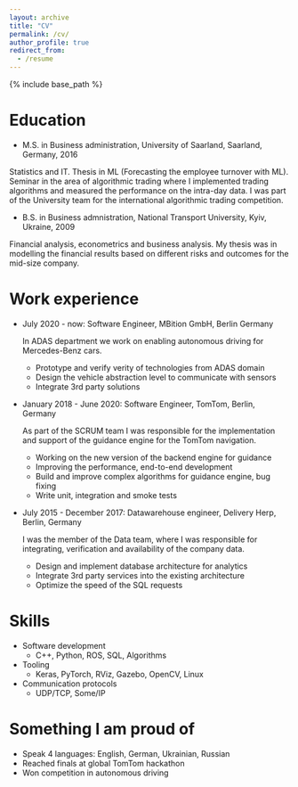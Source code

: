 ```yaml
---
layout: archive
title: "CV"
permalink: /cv/
author_profile: true
redirect_from:
  - /resume
---
```


{% include base_path %}


Education
======
* M.S. in Business administration, University of Saarland, Saarland, Germany, 2016

Statistics and IT. Thesis in ML (Forecasting the employee turnover with ML). Seminar in the area of algorithmic trading where I implemented trading algorithms and measured the performance on the intra-day data. I was part of the University team for the international algorithmic trading competition.

* B.S. in Business admnistration, National Transport University, Kyiv, Ukraine, 2009

Financial analysis, econometrics and business analysis. My thesis was in modelling the financial results based on different risks and outcomes for the mid-size company.


Work experience
======
* July 2020 - now: Software Engineer, MBition GmbH, Berlin Germany
  
  In ADAS department we work on enabling autonomous driving for Mercedes-Benz cars.

  * Prototype and verify verity of technologies from ADAS domain
  * Design the vehicle abstraction level to communicate with sensors
  * Integrate 3rd party solutions

* January 2018 - June 2020: Software Engineer, TomTom, Berlin, Germany

  As part of the SCRUM team I was responsible for the implementation and support of the guidance engine for the TomTom navigation.

  * Working on the new version of the backend engine for guidance
  * Improving the performance, end-to-end development
  * Build and improve complex algorithms for guidance engine, bug fixing
  * Write unit, integration and smoke tests

* July 2015 - December 2017: Datawarehouse engineer, Delivery Herp, Berlin, Germany

  I was the member of the Data team, where I was responsible for integrating, verification and availability of the company data.

  * Design and implement database architecture for analytics
  * Integrate 3rd party services into the existing architecture 
  * Optimize the speed of the SQL requests

  
Skills
======
* Software development
  * C++, Python, ROS, SQL, Algorithms
* Tooling
  * Keras, PyTorch, RViz, Gazebo, OpenCV, Linux 
* Communication protocols
  * UDP/TCP, Some/IP

Something I am proud of
======
* Speak 4 languages: English, German, Ukrainian, Russian
* Reached finals at global TomTom hackathon
* Won competition in autonomous driving
